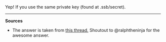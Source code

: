 Yep! If you use the same private key (found at .ssb/secret).

---
**Sources**
* The answer is taken from [this thread.](https://viewer.scuttlebot.io/%25m8%2B25i3i5LCRioA%2FCAqARVb0HNA6TTdvi4B0CxBd8eo%3D.sha256)  Shoutout to @ralphtheninja for the awesome answer.

